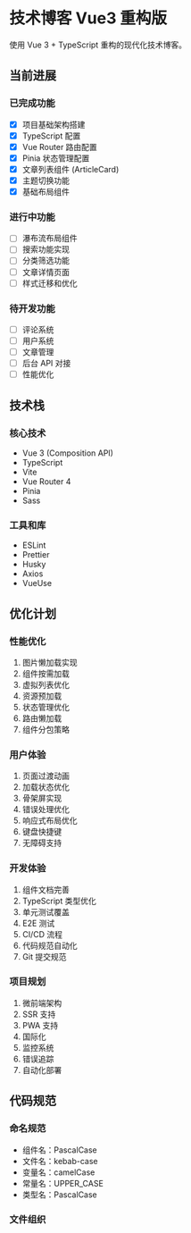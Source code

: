 # 技术博客 Vue3 重构版

使用 Vue 3 + TypeScript 重构的现代化技术博客。

## 当前进展

### 已完成功能
- [x] 项目基础架构搭建
- [x] TypeScript 配置
- [x] Vue Router 路由配置
- [x] Pinia 状态管理配置
- [x] 文章列表组件 (ArticleCard)
- [x] 主题切换功能
- [x] 基础布局组件

### 进行中功能
- [ ] 瀑布流布局组件
- [ ] 搜索功能实现
- [ ] 分类筛选功能
- [ ] 文章详情页面
- [ ] 样式迁移和优化

### 待开发功能
- [ ] 评论系统
- [ ] 用户系统
- [ ] 文章管理
- [ ] 后台 API 对接
- [ ] 性能优化

## 技术栈

### 核心技术
- Vue 3 (Composition API)
- TypeScript
- Vite
- Vue Router 4
- Pinia
- Sass

### 工具和库
- ESLint
- Prettier
- Husky
- Axios
- VueUse

## 优化计划

### 性能优化
1. 图片懒加载实现
2. 组件按需加载
3. 虚拟列表优化
4. 资源预加载
5. 状态管理优化
6. 路由懒加载
7. 组件分包策略

### 用户体验
1. 页面过渡动画
2. 加载状态优化
3. 骨架屏实现
4. 错误处理优化
5. 响应式布局优化
6. 键盘快捷键
7. 无障碍支持

### 开发体验
1. 组件文档完善
2. TypeScript 类型优化
3. 单元测试覆盖
4. E2E 测试
5. CI/CD 流程
6. 代码规范自动化
7. Git 提交规范

### 项目规划
1. 微前端架构
2. SSR 支持
3. PWA 支持
4. 国际化
5. 监控系统
6. 错误追踪
7. 自动化部署

## 代码规范

### 命名规范
- 组件名：PascalCase
- 文件名：kebab-case
- 变量名：camelCase
- 常量名：UPPER_CASE
- 类型名：PascalCase

### 文件组织 